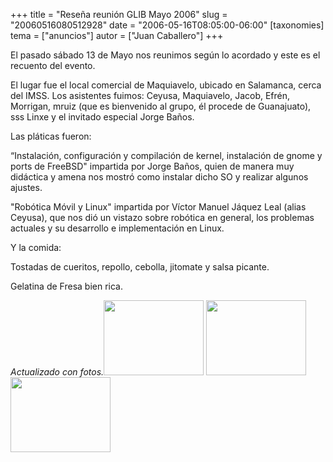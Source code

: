+++
title = "Reseña reunión GLIB Mayo 2006"
slug = "20060516080512928"
date = "2006-05-16T08:05:00-06:00"
[taxonomies]
tema = ["anuncios"]
autor = ["Juan Caballero"]
+++

El pasado sábado 13 de Mayo nos reunimos según lo acordado y este es el
recuento del evento.

<!-- more -->
El lugar fue el local comercial de Maquiavelo, ubicado en Salamanca,
cerca del IMSS. Los asistentes fuimos: Ceyusa, Maquiavelo, Jacob, Efrén,
Morrigan, mruiz (que es bienvenido al grupo, él procede de Guanajuato),
sss Linxe y el invitado especial Jorge Baños.

Las pláticas fueron:

“Instalación, configuración y compilación de kernel, instalación de
gnome y ports de FreeBSD" impartida por Jorge Baños, quien de manera muy
didáctica y amena nos mostró como instalar dicho SO y realizar algunos
ajustes.

"Robótica Móvil y Linux" impartida por Víctor Manuel Jáquez Leal (alias
Ceyusa), que nos dió un vistazo sobre robótica en general, los problemas
actuales y su desarrollo e implementación en Linux.

Y la comida:

Tostadas de cueritos, repollo, cebolla, jitomate y salsa picante.

Gelatina de Fresa bien rica.

*Actualizado con
fotos.*[<img src="http://glib.org.mx/images/articles/20060516080512928_1.png"
width="160" height="120" />](http://glib.org.mx/images/articles/20060516080512928_1_original.png "Ver imagen sin proporción")
[<img src="http://glib.org.mx/images/articles/20060516080512928_2.png"
width="160" height="120" />](http://glib.org.mx/images/articles/20060516080512928_2_original.png "Ver imagen sin proporción")
[<img src="http://glib.org.mx/images/articles/20060516080512928_3.png"
width="160" height="120" />](http://glib.org.mx/images/articles/20060516080512928_3_original.png "Ver imagen sin proporción")

